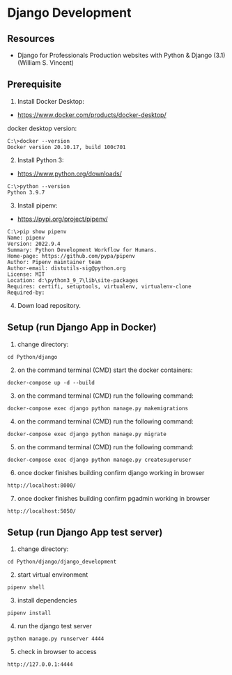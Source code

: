 # Django Development

## Resources

* Django for Professionals Production websites with Python & Django (3.1) (William S. Vincent)

## Prerequisite

1. Install Docker Desktop:

* https://www.docker.com/products/docker-desktop/

docker desktop version:

```
C:\>docker --version
Docker version 20.10.17, build 100c701
```

2. Install Python 3:

* https://www.python.org/downloads/

```
C:\>python --version
Python 3.9.7
```

3. Install pipenv: 

* https://pypi.org/project/pipenv/

```
C:\>pip show pipenv
Name: pipenv
Version: 2022.9.4
Summary: Python Development Workflow for Humans.
Home-page: https://github.com/pypa/pipenv
Author: Pipenv maintainer team
Author-email: distutils-sig@python.org
License: MIT
Location: d:\python3_9_7\lib\site-packages
Requires: certifi, setuptools, virtualenv, virtualenv-clone
Required-by:
```

4. Down load repository. 

## Setup (run Django App in Docker)

1. change directory: 

```
cd Python/django
```

2. on the command terminal (CMD) start the docker containers:

```docker
docker-compose up -d --build
```

3. on the command terminal (CMD) run the following command: 

```
docker-compose exec django python manage.py makemigrations
```

4. on the command terminal (CMD) run the following command:

```
docker-compose exec django python manage.py migrate
```

5. on the command terminal (CMD) run the following command:

```
docker-compose exec django python manage.py createsuperuser
```

6. once docker finishes building confirm django working in browser

```
http://localhost:8000/
```

7. once docker finishes building confirm pgadmin working in browser

```
http://localhost:5050/
```

## Setup (run Django App test server)

1. change directory: 

```
cd Python/django/django_development
``` 

2. start virtual environment 

```
pipenv shell
```

3. install dependencies 

```
pipenv install
```

4. run the django test server

```
python manage.py runserver 4444
```

5. check in browser to access 

```
http://127.0.0.1:4444
```

